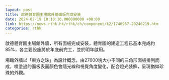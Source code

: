 ```yaml
---
layout: post
title: 啟德體育園主場館外牆面板完成安裝
date: 2024-02-19 18:10:10.000000000 +08:00
link: https://news.rthk.hk/rthk/ch/component/k2/1740957-20240219.htm
categories: rthk
---
```


啟德體育園主場館外牆，所有面板完成安裝，體育園的建造工程已基本完成約85%，各主要設施將於年底前完工，並於明年啟用。

場館外牆以「東方之珠」為設計概念，由27000塊大小不同的三角形面板排列而成，噴塗過的面板表面顏色會隨光線和視覺角度變化，配合燈光裝飾，呈現猶如珍珠的外觀。
